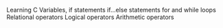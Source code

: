 Learning C Variables,
if statements
if...else statements
for and while loops
Relational operators
Logical operators
Arithmetic operators
